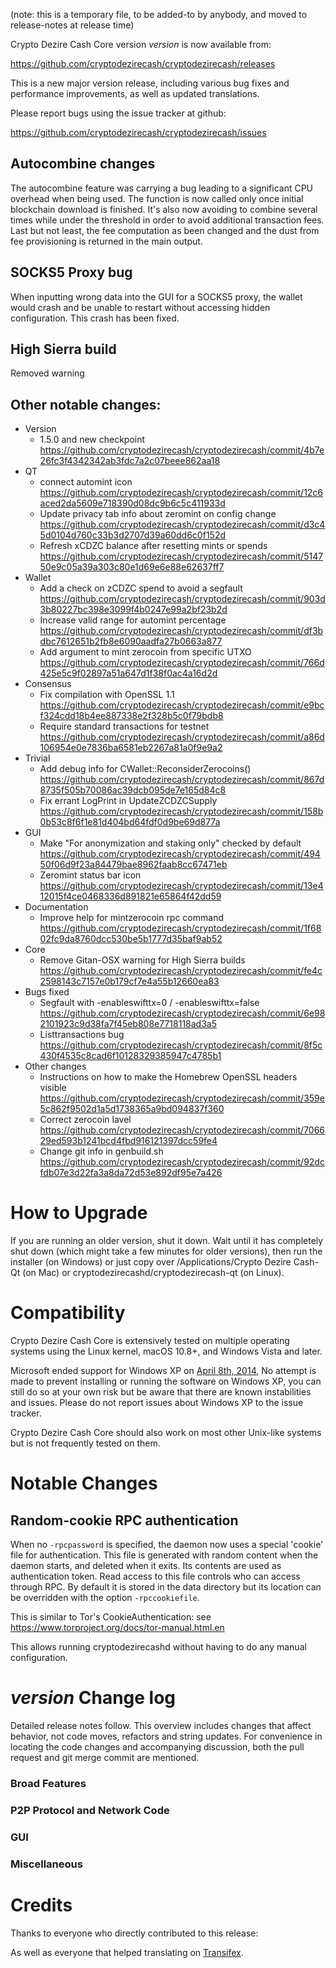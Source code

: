 (note: this is a temporary file, to be added-to by anybody, and moved to release-notes at release time)

Crypto Dezire Cash Core version *version* is now available from:

  <https://github.com/cryptodezirecash/cryptodezirecash/releases>

This is a new major version release, including various bug fixes and
performance improvements, as well as updated translations.

Please report bugs using the issue tracker at github:

  <https://github.com/cryptodezirecash/cryptodezirecash/issues>

Autocombine changes
---------------------------------
The autocombine feature was carrying a bug leading to a significant CPU overhead
when being used. The function is now called only once initial blockchain
download is finished. It's also now avoiding to combine several times while
under the threshold in order to avoid additional transaction fees. Last but not
least, the fee computation as been changed and the dust from fee provisioning
is returned in the main output.


SOCKS5 Proxy bug
---------------------------------
When inputting wrong data into the GUI for a SOCKS5 proxy, the wallet would
crash and be unable to restart without accessing hidden configuration.
This crash has been fixed.

High Sierra build
-----------------
Removed warning

Other notable changes:
----------------------
- Version
  - 1.5.0 and new checkpoint https://github.com/cryptodezirecash/cryptodezirecash/commit/4b7e26fc3f4342342ab3fdc7a2c07beee862aa18
- QT
   - connect automint icon https://github.com/cryptodezirecash/cryptodezirecash/commit/12c6aced2da5609e718390d08dc9b6c5c411933d
  - Update privacy tab info about zeromint on config change https://github.com/cryptodezirecash/cryptodezirecash/commit/d3c45d0104d760c33b3d2707d39a60dd6c0f152d
  - Refresh xCDZC balance after resetting mints or spends https://github.com/cryptodezirecash/cryptodezirecash/commit/514750e9c05a39a303c80e1d69e6e88e62637ff7
- Wallet 
  - Add a check on zCDZC spend to avoid a segfault https://github.com/cryptodezirecash/cryptodezirecash/commit/903d3b80227bc398e3099f4b0247e99a2bf23b2d
  - Increase valid range for automint percentage https://github.com/cryptodezirecash/cryptodezirecash/commit/df3bdbc7612651b2fb8e6090aadfa27b0663a877
  - Add argument to mint zerocoin from specific UTXO https://github.com/cryptodezirecash/cryptodezirecash/commit/766d425e5c9f02897a51a647d1f38f0ac4a16d2d
- Consensus
  - Fix compilation with OpenSSL 1.1 https://github.com/cryptodezirecash/cryptodezirecash/commit/e9bcf324cdd18b4ee887338e2f328b5c0f79bdb8
  - Require standard transactions for testnet https://github.com/cryptodezirecash/cryptodezirecash/commit/a86d106954e0e7836ba6581eb2267a81a0f9e9a2
- Trivial
  - Add debug info for CWallet::ReconsiderZerocoins() https://github.com/cryptodezirecash/cryptodezirecash/commit/867d8735f505b70086ac39dcb095de7e165d84c8
  - Fix errant LogPrint in UpdateZCDZCSupply https://github.com/cryptodezirecash/cryptodezirecash/commit/158b0b53c8f6f1e81d404bd64fdf0d9be69d877a
- GUI
  - Make "For anonymization and staking only" checked by default https://github.com/cryptodezirecash/cryptodezirecash/commit/49450f06d9f23a84479bae8962faab8cc67471eb
  - Zeromint status bar icon https://github.com/cryptodezirecash/cryptodezirecash/commit/13e412015f4ce0468336d891821e65864f42dd59
- Documentation
  - Improve help for mintzerocoin rpc command https://github.com/cryptodezirecash/cryptodezirecash/commit/1f6802fc9da8760dcc530be5b1777d35baf9ab52
- Core
  - Remove Gitan-OSX warning for High Sierra builds https://github.com/cryptodezirecash/cryptodezirecash/commit/fe4c2598143c7157e0b179cf7e4a55b12660ea83
- Bugs fixed
  - Segfault with -enableswifttx=0 / -enableswifttx=false https://github.com/cryptodezirecash/cryptodezirecash/commit/6e982101923c9d38fa7f45eb808e7718118ad3a5
  - Listtransactions bug https://github.com/cryptodezirecash/cryptodezirecash/commit/8f5c430f4535c8cad6f10128329385947c4785b1
- Other changes
  - Instructions on how to make the Homebrew OpenSSL headers visible https://github.com/cryptodezirecash/cryptodezirecash/commit/359e5c862f9502d1a5d1738365a9bd094837f360
  - Correct zerocoin lavel https://github.com/cryptodezirecash/cryptodezirecash/commit/706629ed593b1241bcd4fbd916121397dcc59fe4
  - Change git info in genbuild.sh https://github.com/cryptodezirecash/cryptodezirecash/commit/92dcfdb07e3d22fa3a8da72d53e892df95e7a426


How to Upgrade
==============

If you are running an older version, shut it down. Wait until it has completely shut down (which might take a few minutes for older versions), then run the installer (on Windows) or just copy over /Applications/Crypto Dezire Cash-Qt (on Mac) or cryptodezirecashd/cryptodezirecash-qt (on Linux).

Compatibility
==============

Crypto Dezire Cash Core is extensively tested on multiple operating systems using
the Linux kernel, macOS 10.8+, and Windows Vista and later.

Microsoft ended support for Windows XP on [April 8th, 2014](https://www.microsoft.com/en-us/WindowsForBusiness/end-of-xp-support),
No attempt is made to prevent installing or running the software on Windows XP, you
can still do so at your own risk but be aware that there are known instabilities and issues.
Please do not report issues about Windows XP to the issue tracker.

Crypto Dezire Cash Core should also work on most other Unix-like systems but is not
frequently tested on them.

Notable Changes
===============

Random-cookie RPC authentication
---------------------------------

When no `-rpcpassword` is specified, the daemon now uses a special 'cookie'
file for authentication. This file is generated with random content when the
daemon starts, and deleted when it exits. Its contents are used as
authentication token. Read access to this file controls who can access through
RPC. By default it is stored in the data directory but its location can be
overridden with the option `-rpccookiefile`.

This is similar to Tor's CookieAuthentication: see
https://www.torproject.org/docs/tor-manual.html.en

This allows running cryptodezirecashd without having to do any manual configuration.


*version* Change log
=================

Detailed release notes follow. This overview includes changes that affect
behavior, not code moves, refactors and string updates. For convenience in locating
the code changes and accompanying discussion, both the pull request and
git merge commit are mentioned.

### Broad Features
### P2P Protocol and Network Code
### GUI
### Miscellaneous

Credits
=======

Thanks to everyone who directly contributed to this release:


As well as everyone that helped translating on [Transifex](https://www.transifex.com/projects/p/cryptodezirecash-translations/).
